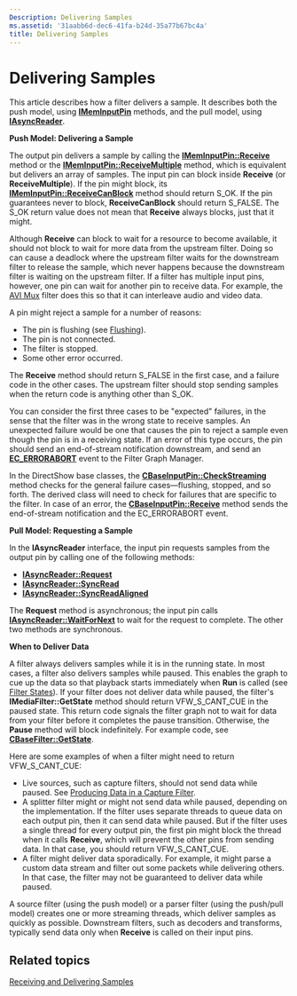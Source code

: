 ```yaml
---
Description: Delivering Samples
ms.assetid: '31aabb6d-dec6-41fa-b24d-35a77b67bc4a'
title: Delivering Samples
---
```


# Delivering Samples

This article describes how a filter delivers a sample. It describes both the push model, using [**IMemInputPin**](imeminputpin.md) methods, and the pull model, using [**IAsyncReader**](iasyncreader.md).

**Push Model: Delivering a Sample**

The output pin delivers a sample by calling the [**IMemInputPin::Receive**](imeminputpin-receive.md) method or the [**IMemInputPin::ReceiveMultiple**](imeminputpin-receivemultiple.md) method, which is equivalent but delivers an array of samples. The input pin can block inside **Receive** (or **ReceiveMultiple**). If the pin might block, its [**IMemInputPin::ReceiveCanBlock**](imeminputpin-receivecanblock.md) method should return S\_OK. If the pin guarantees never to block, **ReceiveCanBlock** should return S\_FALSE. The S\_OK return value does not mean that **Receive** always blocks, just that it might.

Although **Receive** can block to wait for a resource to become available, it should not block to wait for more data from the upstream filter. Doing so can cause a deadlock where the upstream filter waits for the downstream filter to release the sample, which never happens because the downstream filter is waiting on the upstream filter. If a filter has multiple input pins, however, one pin can wait for another pin to receive data. For example, the [AVI Mux](avi-mux-filter.md) filter does this so that it can interleave audio and video data.

A pin might reject a sample for a number of reasons:

-   The pin is flushing (see [Flushing](flushing.md)).
-   The pin is not connected.
-   The filter is stopped.
-   Some other error occurred.

The **Receive** method should return S\_FALSE in the first case, and a failure code in the other cases. The upstream filter should stop sending samples when the return code is anything other than S\_OK.

You can consider the first three cases to be "expected" failures, in the sense that the filter was in the wrong state to receive samples. An unexpected failure would be one that causes the pin to reject a sample even though the pin is in a receiving state. If an error of this type occurs, the pin should send an end-of-stream notification downstream, and send an [**EC\_ERRORABORT**](ec-errorabort.md) event to the Filter Graph Manager.

In the DirectShow base classes, the [**CBaseInputPin::CheckStreaming**](cbaseinputpin-checkstreaming.md) method checks for the general failure cases—flushing, stopped, and so forth. The derived class will need to check for failures that are specific to the filter. In case of an error, the [**CBaseInputPin::Receive**](cbaseinputpin-receive.md) method sends the end-of-stream notification and the EC\_ERRORABORT event.

**Pull Model: Requesting a Sample**

In the **IAsyncReader** interface, the input pin requests samples from the output pin by calling one of the following methods:

-   [**IAsyncReader::Request**](iasyncreader-request.md)
-   [**IAsyncReader::SyncRead**](iasyncreader-syncread.md)
-   [**IAsyncReader::SyncReadAligned**](iasyncreader-syncreadaligned.md)

The **Request** method is asynchronous; the input pin calls [**IAsyncReader::WaitForNext**](iasyncreader-waitfornext.md) to wait for the request to complete. The other two methods are synchronous.

**When to Deliver Data**

A filter always delivers samples while it is in the running state. In most cases, a filter also delivers samples while paused. This enables the graph to cue up the data so that playback starts immediately when **Run** is called (see [Filter States](filter-states.md)). If your filter does not deliver data while paused, the filter's **IMediaFilter::GetState** method should return VFW\_S\_CANT\_CUE in the paused state. This return code signals the filter graph not to wait for data from your filter before it completes the pause transition. Otherwise, the **Pause** method will block indefinitely. For example code, see [**CBaseFilter::GetState**](cbasefilter-getstate.md).

Here are some examples of when a filter might need to return VFW\_S\_CANT\_CUE:

-   Live sources, such as capture filters, should not send data while paused. See [Producing Data in a Capture Filter](producing-data-in-a-capture-filter.md).
-   A splitter filter might or might not send data while paused, depending on the implementation. If the filter uses separate threads to queue data on each output pin, then it can send data while paused. But if the filter uses a single thread for every output pin, the first pin might block the thread when it calls **Receive**, which will prevent the other pins from sending data. In that case, you should return VFW\_S\_CANT\_CUE.
-   A filter might deliver data sporadically. For example, it might parse a custom data stream and filter out some packets while delivering others. In that case, the filter may not be guaranteed to deliver data while paused.

A source filter (using the push model) or a parser filter (using the push/pull model) creates one or more streaming threads, which deliver samples as quickly as possible. Downstream filters, such as decoders and transforms, typically send data only when **Receive** is called on their input pins.

## Related topics

<dl> <dt>

[Receiving and Delivering Samples](receiving-and-delivering-samples.md)
</dt> </dl>

 

 




